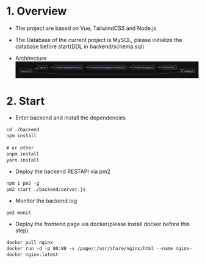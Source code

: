 # 1. Overview

-   The project are based on Vue, TailwindCSS and Node.js
-   The Database of the current project is MySQL, please initialize the database before start(DDL in backend/schema.sql)

- Architecture
![](https://github.com/13RTK/simple-chat-room/blob/main/backend/server.png)


# 2. Start

-   Enter backend and install the dependencies

```shell
cd ./backend
npm install

# or other
pnpm install
yarn install
```

-   Deploy the backend RESTAPI via pm2

```shell
npm i pm2 -g
pm2 start ./backend/server.js
```

-   Monitor the backend log

```shell
pm2 monit
```

-   Deploy the frontend page via docker(please install docker before this step)

```shell
docker pull nginx
docker run -d -p 80:80 -v /page/:/usr/share/nginx/html --name nginx-docker nginx:latest
```

